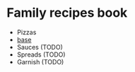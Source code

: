 # Family recipes book

- Pizzas 
 - [base](./pizzas/base.md)
- Sauces (TODO)
- Spreads (TODO)
- Garnish (TODO)
